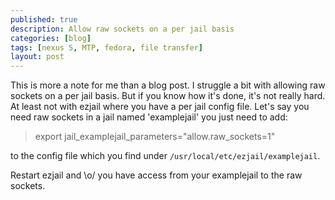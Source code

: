 ```yaml
---
published: true
description: Allow raw sockets on a per jail basis
categories: [blog]
tags: [nexus 5, MTP, fedora, file transfer]
layout: post
---
```


This is more a note for me than a blog post. I struggle a bit with allowing raw sockets on a per jail basis.
But if you know how it's done, it's not really hard. At least not with ezjail where you have a per jail config file.
Let's say you need raw sockets in a jail named 'examplejail' you just need to add:


> export jail\_examplejail\_parameters="allow.raw\_sockets=1"


to the config file which you find under `/usr/local/etc/ezjail/examplejail`.

Restart ezjail and \o/ you have access from your examplejail to the raw sockets.
